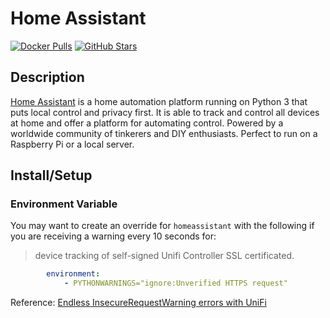 # Home Assistant

[![Docker Pulls](https://img.shields.io/docker/pulls/homeassistant/home-assistant?style=flat-square&color=607D8B&label=docker%20pulls&logo=docker)](https://hub.docker.com/r/homeassistant/home-assistant)
[![GitHub Stars](https://img.shields.io/github/stars/home-assistant/core?style=flat-square&color=607D8B&label=github%20stars&logo=github)](https://github.com/home-assistant/core)

## Description

[Home Assistant](https://www.home-assistant.io/) is a home automation platform running on Python 3 that puts local control and privacy first. It is able to track and control all devices at home and offer a platform for automating control. Powered by a worldwide community of tinkerers and DIY enthusiasts. Perfect to run on a Raspberry Pi or a local server.

## Install/Setup

### Environment Variable

You may want to create an override for `homeassistant` with the following if you are receiving a warning every 10 seconds for:
>device tracking of self-signed Unifi Controller SSL certificated.

``` yml
        environment:
            - PYTHONWARNINGS="ignore:Unverified HTTPS request"
```

Reference: [Endless InsecureRequestWarning errors with UniFi](https://community.home-assistant.io/t/endless-insecurerequestwarning-errors-with-unifi/31831/12)
